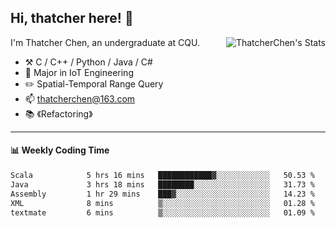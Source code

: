 ## Hi, thatcher here! :wave:

<img align="right" src="https://github-readme-stats.vercel.app/api?username=thatcherchen&title_color=333&text_color=777" alt="ThatcherChen's Stats" >

I'm Thatcher Chen, an undergraduate at CQU.

- :hammer_and_pick:  C / C++ / Python / Java / C# 
- :seedling:  Major in IoT Engineering
- :pencil2:  Spatial-Temporal Range Query
- :mailbox: thatcherchen@163.com
- :books: 《Refactoring》

---

#### :bar_chart: Weekly Coding Time

<!--START_SECTION:waka-->

```txt
Scala            5 hrs 16 mins   ████████████▓░░░░░░░░░░░░   50.53 %
Java             3 hrs 18 mins   ████████░░░░░░░░░░░░░░░░░   31.73 %
Assembly         1 hr 29 mins    ███▓░░░░░░░░░░░░░░░░░░░░░   14.23 %
XML              8 mins          ▒░░░░░░░░░░░░░░░░░░░░░░░░   01.28 %
textmate         6 mins          ▒░░░░░░░░░░░░░░░░░░░░░░░░   01.09 %
```

<!--END_SECTION:waka-->
